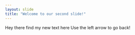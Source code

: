 ```yaml
---
layout: slide
title: "Welcome to our second slide!"
---
```

Hey there find my new text here
Use the left arrow to go back!
